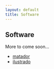 ```yaml
---
layout: default
title: Software
---
```


## Software

More to come soon...

- [matador](http://www.tcm.phy.cam.ac.uk/~me388/matador)
- [ilustrado](http://www.tcm.phy.cam.ac.uk/~me388/ilustrado)
